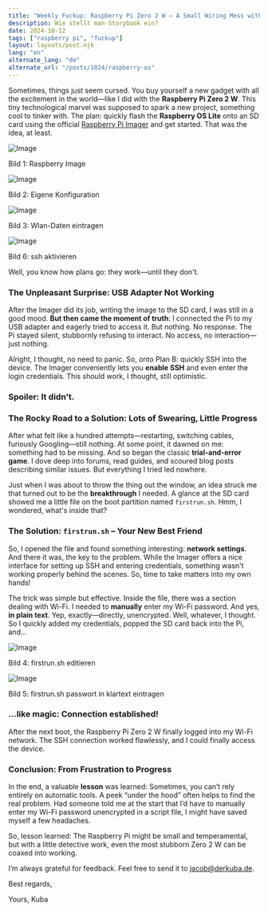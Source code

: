 ```yaml
---
title: "Weekly Fuckup: Raspberry Pi Zero 2 W – A Small Wiring Mess with a Big Lesson"
description: Wie stellt man Storybook ein?
date: 2024-10-12
tags: ["raspberry pi", "fuckup"]
layout: layouts/post.njk
lang: "en"
alternate_lang: "de"
alternate_url: "/posts/1024/raspberry-os"
---
```


Sometimes, things just seem cursed. You buy yourself a new gadget with all the excitement in the world—like I did with the **Raspberry Pi Zero 2 W**. This tiny technological marvel was supposed to spark a new project, something cool to tinker with. The plan: quickly flash the **Raspberry OS Lite** onto an SD card using the official [Raspberry Pi Imager](https://www.raspberrypi.com/software/) and get started. That was the idea, at least.<!-- endOfPreview -->

![Image](/img/1024/rasp-os1.png "Raspberry Imager")<div class="has-text-right image-subline">Bild 1: Raspberry Image</div>

![Image](/img/1024/rasp-os2.png "Eigene Konfiguration")<div class="has-text-right image-subline">Bild 2: Eigene Konfiguration</div>

![Image](/img/1024/rasp-os3.png "Wlan-Daten eintragen")<div class="has-text-right image-subline">Bild 3: Wlan-Daten eintragen</div>

![Image](/img/1024/rasp-os6.png "ssh aktivieren")<div class="has-text-right image-subline">Bild 6: ssh aktivieren</div>

Well, you know how plans go: they work—until they don't.

### The Unpleasant Surprise: USB Adapter Not Working

After the Imager did its job, writing the image to the SD card, I was still in a good mood. **But then came the moment of truth**: I connected the Pi to my USB adapter and eagerly tried to access it. But nothing. No response. The Pi stayed silent, stubbornly refusing to interact. No access, no interaction—just nothing.

Alright, I thought, no need to panic. So, onto Plan B: quickly SSH into the device. The Imager conveniently lets you **enable SSH** and even enter the login credentials. This should work, I thought, still optimistic.

### Spoiler: It didn't.

### The Rocky Road to a Solution: Lots of Swearing, Little Progress

After what felt like a hundred attempts—restarting, switching cables, furiously Googling—still nothing. At some point, it dawned on me: something had to be missing. And so began the classic **trial-and-error game**. I dove deep into forums, read guides, and scoured blog posts describing similar issues. But everything I tried led nowhere.

Just when I was about to throw the thing out the window, an idea struck me that turned out to be the **breakthrough** I needed. A glance at the SD card showed me a little file on the boot partition named `firstrun.sh`. Hmm, I wondered, what's inside that?

### The Solution: `firstrun.sh` – Your New Best Friend

So, I opened the file and found something interesting: **network settings**. And there it was, the key to the problem. While the Imager offers a nice interface for setting up SSH and entering credentials, something wasn't working properly behind the scenes. So, time to take matters into my own hands!

The trick was simple but effective. Inside the file, there was a section dealing with Wi-Fi. I needed to **manually** enter my Wi-Fi password. And yes, **in plain text**. Yep, exactly—directly, unencrypted. Well, whatever, I thought. So I quickly added my credentials, popped the SD card back into the Pi, and…

![Image](/img/1024/rasp-os4.png "firstrun.sh")<div class="has-text-right image-subline">Bild 4: firstrun.sh editieren</div>

![Image](/img/1024/rasp-os5.png "firstrun.sh passwort in klartext")<div class="has-text-right image-subline">Bild 5: firstrun.sh passwort in klartext eintragen</div>

### …like magic: Connection established!

After the next boot, the Raspberry Pi Zero 2 W finally logged into my Wi-Fi network. The SSH connection worked flawlessly, and I could finally access the device.

### Conclusion: From Frustration to Progress

In the end, a valuable **lesson** was learned: Sometimes, you can’t rely entirely on automatic tools. A peek “under the hood” often helps to find the real problem. Had someone told me at the start that I’d have to manually enter my Wi-Fi password unencrypted in a script file, I might have saved myself a few headaches.

So, lesson learned: The Raspberry Pi might be small and temperamental, but with a little detective work, even the most stubborn Zero 2 W can be coaxed into working.

I’m always grateful for feedback.
Feel free to send it to jacob@derkuba.de.

Best regards,

Yours, Kuba
